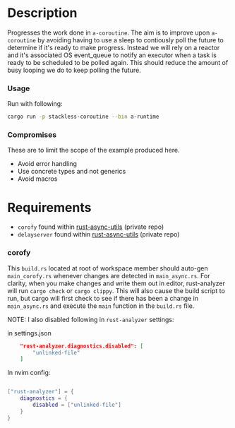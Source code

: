 # Description
Progresses the work done in `a-coroutine`. The aim is to improve upon `a-coroutine` by
avoiding having to use a sleep to contiously poll the future to determine if it's ready
to make progress. Instead we will rely on a reactor and it's associated OS event_queue
to notify an executor when a task is ready to be scheduled to be polled again. This
should reduce the amount of busy looping we do to keep polling the future.

### Usage
Run with following:
```bash
cargo run -p stackless-coroutine --bin a-runtime
```

### Compromises
These are to limit the scope of the example produced here.
- Avoid error handling
- Use concrete types and not generics
- Avoid macros

# Requirements
- `corofy` found within [rust-async-utils][1] (private repo)
- `delayserver` found within [rust-async-utils][1] (private repo)

### corofy
This `build.rs` located at root of workspace member should auto-gen `main_corofy.rs`
whenever changes are detected in `main_async.rs`. For clarity, when you make changes
and write them out in editor, rust-analyzer will run `cargo check` or `cargo clippy`.
This will also cause the build script to run, but cargo will first check to see if
there has been a change in `main_async.rs` and execute the `main` function in the `build.rs`
file.

NOTE: I also disabled following in `rust-analyzer` settings:

in settings.json
```json
    "rust-analyzer.diagnostics.disabled": [
        "unlinked-file"
    ]
```

In nvim config:
```lua

["rust-analyzer"] = {
    diagnostics = {
        disabled = ["unlinked-file"]
    }
}
```


[1]: https://github.com/johnarumemi/rust-async-utils "Rust Async Utils"

